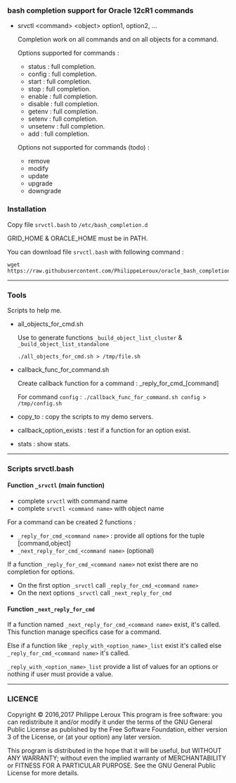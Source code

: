 ### bash completion support for Oracle 12cR1 commands

* srvctl \<command\> \<object\> option1, option2, ...

	Completion work on all commands and on all objects for a command.

	Options supported for commands :
	* status : full completion.
	* config : full completion.
	* start : full completion.
	* stop : full completion.
	* enable : full completion.
	* disable : full completion.
	* getenv : full completion.
	* setenv : full completion.
	* unsetenv : full completion.
	* add : full completion.

	Options not supported for commands (todo) :
	* remove
	* modify
	* update
	* upgrade
	* downgrade

### Installation
Copy file `srvctl.bash` to `/etc/bash_completion.d`

GRID_HOME & ORACLE_HOME must be in PATH.

You can download file `srvctl.bash` with following command :
```
wget https://raw.githubusercontent.com/PhilippeLeroux/oracle_bash_completion/master/srvctl.bash
```

--------------------------------------------------------------------------------

### Tools
Scripts to help me.

* all_objects_for_cmd.sh

	Use to generate functions `_build_object_list_cluster` & `_build_object_list_standalone`

	```
	./all_objects_for_cmd.sh > /tmp/file.sh
	```

* callback_func_for_command.sh

	Create callback function for a command : \_reply_for_cmd_[command]

	For command `config` : `./callback_func_for_command.sh config > /tmp/config.sh`

* copy_to : copy the scripts to my demo servers.

* callback_option_exists : test if a function for an option exist.

* stats : show stats.

--------------------------------------------------------------------------------

### Scripts srvctl.bash
#### Function `_srvctl` (main function)
* complete `srvctl` with command name
* complete `srvctl <command name>` with object name

For a command can be created 2 functions :
* `_reply_for_cmd_<command name>` : provide all options for the tuple [command,object]
* `_next_reply_for_cmd_<command name>` (optional)

If a function `_reply_for_cmd_<command name>` not exist there are no completion for options.

* On the first option `_srvctl` call `_reply_for_cmd_<command name>`
* On the next options `_srvctl` call `_next_reply_for_cmd`

#### Function `_next_reply_for_cmd`
If a function named `_next_reply_for_cmd_<command name>` exist, it's called. This
function manage specifics case for a command.

Else if a function like `_reply_with_<option_name>_list` exist it's called else
`_reply_for_cmd_<command name>` it's called.

`_reply_with_<option_name>_list` provide a list of values for an options or nothing
if user must provide a value.

--------------------------------------------------------------------------------

### LICENCE

Copyright © 2016,2017 Philippe Leroux
This program is free software: you can redistribute it and/or modify
it under the terms of the GNU General Public License as published by
the Free Software Foundation, either version 3 of the License, or
(at your option) any later version.

This program is distributed in the hope that it will be useful,
but WITHOUT ANY WARRANTY; without even the implied warranty of
MERCHANTABILITY or FITNESS FOR A PARTICULAR PURPOSE.  See the
GNU General Public License for more details.
